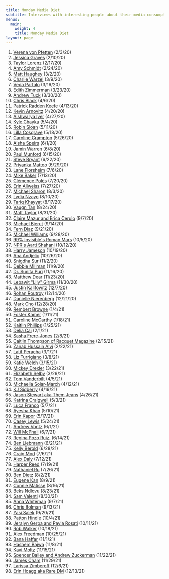 ```yaml
---
title: Monday Media Diet
subtitle: Interviews with interesting people about their media consumption
menus:
  main:
    weight: 4
    title: Monday Media Diet
layout: page
---
```


1. [Verena von Pfetten](https://whyisthisinteresting.substack.com/p/why-is-this-interesting-the-monday) (2/3/20)
1. [Jessica Graves](https://whyisthisinteresting.substack.com/p/why-is-this-interesting-the-monday-5ad) (2/10/20)
1. [Taylor Lorenz](https://whyisthisinteresting.substack.com/p/why-is-this-interesting-the-monday-e36) (2/17/20)
1. [Amy Schmidt](https://whyisthisinteresting.substack.com/p/why-is-this-interesting-the-monday-5bf?token=eyJ1c2VyX2lkIjoxMTYzMDEsInBvc3RfaWQiOjI4ODg2OSwiXyI6IjhmSC91IiwiaWF0IjoxNTgyNTQ2MDEwLCJleHAiOjE1ODI1NDk2MTAsImlzcyI6InB1Yi03MDAwIiwic3ViIjoicG9zdC1yZWFjdGlvbiJ9.A-N4AV9QyR2UAMsLFSDeEAXGOMBlQwU0uyrnAp3K864) (2/24/20)
1. [Matt Haughey](https://whyisthisinteresting.substack.com/p/why-is-this-interesting-the-monday-bc2) (3/2/20)
1. [Charlie Warzel](https://whyisthisinteresting.substack.com/p/why-is-this-interesting-the-monday-0f5) (3/9/20)
1. [Veda Partalo](https://whyisthisinteresting.substack.com/p/why-is-this-interesting-the-monday-a84) (3/16/20)
1. [Edith Zimmerman](https://whyisthisinteresting.substack.com/p/why-is-this-interesting-the-monday-303) (3/23/20)
1. [Andrew Tuck](https://whyisthisinteresting.substack.com/p/why-is-this-interesting-the-monday-5b1) (3/30/20)
1. [Chris Black](https://whyisthisinteresting.substack.com/p/why-is-this-interesting-the-monday-f23) (4/6/20)
1. [Patrick Radden Keefe](https://whyisthisinteresting.substack.com/p/why-is-this-interesting-the-monday-b05) (4/13/20)
1. [Kevin Arnovitz](https://whyisthisinteresting.substack.com/p/why-is-this-interesting-the-monday-186) (4/20/20)
1. [Aishwarya Iyer](https://whyisthisinteresting.substack.com/p/why-is-this-interesting-the-monday-741) (4/27/20)
1. [Kyle Chayka](https://whyisthisinteresting.substack.com/p/why-is-this-interesting-the-monday-6bc) (5/4/20)
1. [Robin Sloan](https://whyisthisinteresting.substack.com/p/why-is-this-interesting-the-monday-9e0) (5/11/20)
1. [Lilla Cosgrave](https://whyisthisinteresting.substack.com/p/why-is-this-interesting-the-monday-d82?token=eyJ1c2VyX2lkIjoxMTYzMDEsInBvc3RfaWQiOjQ2NDUwMSwiXyI6IjhmSC91IiwiaWF0IjoxNTg5Nzk4ODU1LCJleHAiOjE1ODk4MDI0NTUsImlzcyI6InB1Yi03MDAwIiwic3ViIjoicG9zdC1yZWFjdGlvbiJ9.5Z38BWfacN4DE31uzGGrMDBEWhz4gsD9RoZlGcqSDhM) (5/18/20)
1. [Caroline Crampton](https://whyisthisinteresting.substack.com/p/why-is-this-interesting-the-tuesday) (5/26/20)
1. [Aisha Speirs](https://whyisthisinteresting.substack.com/p/why-is-this-interesting-the-monday-154) (6/1/20)
1. [Jamin Warren](https://whyisthisinteresting.substack.com/p/why-is-this-interesting-the-monday-dab) (6/8/20)
1. [Paul Munford](https://whyisthisinteresting.substack.com/p/why-is-this-interesting-the-monday-1c7) (6/15/20)
1. [Steve Bryant](https://whyisthisinteresting.substack.com/p/why-is-this-interesting-the-monday-7b9) (6/22/20)
1. [Priyanka Mattoo](https://whyisthisinteresting.substack.com/p/why-is-this-interesting-the-monday-91f) (6/29/20)
1. [Lane Florsheim](https://whyisthisinteresting.substack.com/p/why-is-this-interesting-the-monday-7a9) (7/6/20)
1. [Mike Baker](https://whyisthisinteresting.substack.com/p/why-is-this-interesting-the-monday-993) (7/13/20)
1. [Clémence Polès](https://whyisthisinteresting.substack.com/p/why-is-this-interesting-the-monday-e37) (7/20/20)
1. [Erin Allweiss](https://whyisthisinteresting.substack.com/p/why-is-this-interesting-the-monday-a1e) (7/27/20)
1. [Michael Sharon](https://whyisthisinteresting.substack.com/p/why-is-this-interesting-the-monday-eb8) (8/3/20)
1. [Lydia Nzayo](https://whyisthisinteresting.substack.com/p/why-is-this-interesting-the-monday-9b6) (8/10/20)
1. [Tariq Khayyat](https://whyisthisinteresting.substack.com/p/why-is-this-interesting-the-monday-225) (8/17/20)
1. [Vaugn Tan](https://whyisthisinteresting.substack.com/p/why-is-this-interesting-the-monday-9d9) (8/24/20)
1. [Matt Taylor](https://whyisthisinteresting.substack.com/p/why-is-this-interesting-the-monday-4c4) (8/31/20)
1. [Claire Mazur and Erica Cerulo](https://whyisthisinteresting.substack.com/p/why-is-this-interesting-the-monday-34c) (9/7/20)
1. [Michael Bierut](https://whyisthisinteresting.substack.com/p/why-is-this-interesting-the-monday-5b6) (9/14/20)
1. [Fern Diaz](https://whyisthisinteresting.substack.com/p/why-is-this-interesting-the-monday-fbf) (9/21/20)
1. [Michael Williams](https://whyisthisinteresting.substack.com/p/why-is-this-interesting-the-monday-7ca) (9/28/20)
1. [99% Invisible's Roman Mars](https://whyisthisinteresting.substack.com/p/why-is-this-interesting-the-monday-c3a) (10/5/20)
1. [NPR's Aarti Shahani](https://whyisthisinteresting.substack.com/p/why-is-this-interesting-the-monday-b40) (10/12/20)
1. [Harry Jameson](https://whyisthisinteresting.substack.com/p/why-is-this-interesting-the-monday-25b) (10/19/20)
1. [Ana Andjelic](https://whyisthisinteresting.substack.com/p/why-is-this-interesting-the-monday-ead) (10/26/20)
1. [Snigdha Sur](https://whyisthisinteresting.substack.com/p/why-is-this-interesting-the-monday-59a) (11/2/20)
1. [Debbie Millman](https://whyisthisinteresting.substack.com/p/why-is-this-interesting-the-monday-530) (11/9/20)
1. [Dr. Sunita Puri](https://whyisthisinteresting.substack.com/p/why-is-this-interesting-the-monday-094) (11/16/20)
1. [Matthew Dear](https://whyisthisinteresting.substack.com/p/why-is-this-interesting-the-monday-b95) (11/23/20)
1. [Lebawit "Lily" Girma](https://whyisthisinteresting.substack.com/p/why-is-this-interesting-the-monday-0ad) (11/30/20)
1. [Justin Kalifowitz](https://whyisthisinteresting.substack.com/p/why-is-this-interesting-the-monday-6fb) (12/7/20)
1. [Rohan Routroy](https://whyisthisinteresting.substack.com/p/why-is-this-interesting-the-monday-bb6) (12/14/20)
1. [Danielle Nierenberg](https://whyisthisinteresting.substack.com/p/why-is-this-interesting-the-monday-16e) (12/21/20)
1. [Mark Cho](https://whyisthisinteresting.substack.com/p/why-is-this-interesting-the-monday-54e) (12/28/20)
1. [Rembert Browne](https://whyisthisinteresting.substack.com/p/why-is-this-interesting-the-monday-873) (1/4/21)
1. [Foster Kamer](https://whyisthisinteresting.substack.com/p/why-is-this-interesting-the-monday-ff2) (1/11/21)
1. [Caroline McCarthy](https://whyisthisinteresting.substack.com/p/why-is-this-interesting-the-monday-805) (1/18/21)
1. [Kaitlin Phillips](https://whyisthisinteresting.substack.com/p/why-is-this-interesting-the-monday-df7) (1/25/21)
1. [Delia Cai](https://whyisthisinteresting.substack.com/p/why-is-this-interesting-the-monday-0c0) (2/1/21)
1. [Sasha Frere-Jones](https://whyisthisinteresting.substack.com/p/why-is-this-interesting-the-monday-2be) (2/8/21)
1. [Caitlin Thompson of Racquet Magazine](https://whyisthisinteresting.substack.com/p/the-monday-media-diet-with-caitlin) (2/15/21)
1. [Zanab Hussain Alvi](https://whyisthisinteresting.substack.com/p/the-monday-media-diet-with-zanab) (2/22/21)
1. [Latif Peracha](https://whyisthisinteresting.substack.com/p/the-monday-media-diet-with-latif) (3/1/21)
1. [Liz Turrigiano](https://whyisthisinteresting.substack.com/p/the-monday-media-diet-with-liz-turrigiano) (3/8/21)
1. [Katie Welch](https://whyisthisinteresting.substack.com/p/the-monday-media-diet-with-katie) (3/15/21)
1. [Mickey Drexler](https://whyisthisinteresting.substack.com/p/the-monday-media-diet-with-mickey) (3/22/21)
1. [Elizabeth Selby](https://whyisthisinteresting.substack.com/p/the-monday-media-diet-with-elizabeth) (3/29/21)
1. [Tom Vanderbilt](https://whyisthisinteresting.substack.com/p/the-monday-media-diet-with-tom-vanderbilt) (4/5/21)
1. [Michaella Solar-March](https://whyisthisinteresting.substack.com/p/the-monday-media-diet-with-michaella) (4/12/21)
1. [KJ Sidberry](https://whyisthisinteresting.substack.com/p/the-monday-media-diet-with-kj-sidberry) (4/19/21)
1. [Jason Stewart aka Them Jeans](https://whyisthisinteresting.substack.com/p/the-monday-media-diet-with-jason) (4/26/21)
1. [Katrina Craigwell](https://whyisthisinteresting.substack.com/p/the-monday-media-diet-with-katrina) (5/3/21)
1. [Luca Franco](https://whyisthisinteresting.substack.com/p/the-friday-interview-with-luca-franco) (5/7/21)
1. [Ayesha Khan](https://whyisthisinteresting.substack.com/p/the-monday-media-diet-with-ayesha) (5/10/21)
1. [Erin Kapor](https://whyisthisinteresting.substack.com/p/the-monday-media-diet-with-erin-kapor) (5/17/21)
1. [Casey Lewis](https://whyisthisinteresting.substack.com/p/the-monday-media-diet-with-casey) (5/24/21)
1. [Andrew Vontz](https://whyisthisinteresting.substack.com/p/the-tuesday-media-diet-with-andrew) (6/1/21)
1. [Will McPhail](https://whyisthisinteresting.substack.com/p/the-monday-media-diet-with-will-mcphail) (6/7/21)
1. [Regina Pozo Ruiz ](https://whyisthisinteresting.substack.com/p/the-monday-media-diet-with-regina) (6/14/21)
1. [Ben Liebmann](https://whyisthisinteresting.substack.com/p/the-monday-media-diet-with-ben-liebmann) (6/21/21)
1. [Kelly Berold](https://whyisthisinteresting.substack.com/p/the-monday-media-diet-with-kelly) (6/28/21)
1. [Craig Mod](https://whyisthisinteresting.substack.com/p/the-tuesday-media-diet-with-craig) (7/6/21)
1. [Alex Daly](https://whyisthisinteresting.substack.com/p/the-monday-media-diet-with-alex-daly) (7/12/21)
1. [Harper Reed](https://whyisthisinteresting.substack.com/p/the-monday-media-diet-with-harper) (7/19/21)
1. [Nathaniel Ru](https://whyisthisinteresting.substack.com/p/the-monday-media-diet-with-nathaniel) (7/26/21)
1. [Ben Dietz](https://whyisthisinteresting.substack.com/p/the-monday-media-diet-with-ben-dietz) (8/2/21)
1. [Eugene Kan](https://whyisthisinteresting.substack.com/p/the-monday-media-diet-with-eugene) (8/9/21)
1. [Connie Matisse](https://whyisthisinteresting.substack.com/p/the-monday-media-diet-with-connie) (8/16/21)
1. [Beks Ndlovu](https://whyisthisinteresting.substack.com/p/the-monday-media-diet-with-beks-ndlovu) (8/23/21)
1. [Sam Valenti](https://whyisthisinteresting.substack.com/p/the-monday-media-diet-with-sam-valenti) (8/30/21)
1. [Anna Whiteman](https://whyisthisinteresting.substack.com/p/the-monday-media-diet-with-anna-whiteman) (9/7/21)
1. [Chris Bolman](https://whyisthisinteresting.substack.com/p/the-monday-media-diet-with-chris) (9/13/21)
1. [Yasi Salek](https://whyisthisinteresting.substack.com/p/the-monday-media-diet-with-yasi-salek) (9/20/21)
1. [Patton Hindle](https://whyisthisinteresting.substack.com/p/the-monday-media-diet-with-patton) (10/4/21)
1. [Jeralyn Gerba and Pavia Rosati](https://whyisthisinteresting.substack.com/p/the-monday-media-diet-with-jeralyn) (10/11/21)
1. [Rob Walker](https://whyisthisinteresting.substack.com/p/the-monday-media-diet-with-rob-walker-dce) (10/18/21)
1. [Alex Freedman](https://whyisthisinteresting.substack.com/p/the-monday-media-diet-with-alex) (10/25/21)
1. [Bana Haffar](https://whyisthisinteresting.substack.com/p/the-monday-media-diet-with-bana-haffar) (11/1/21)
1. [Hashem Bajwa](https://whyisthisinteresting.substack.com/p/the-monday-media-diet-with-hashem) (11/8/21)
1. [Kavi Moltz](https://whyisthisinteresting.substack.com/p/the-monday-media-diet-with-kavi-moltz) (11/15/21)
1. [Spencer Bailey and Andrew Zuckerman](https://whyisthisinteresting.substack.com/p/the-monday-media-diet-with-spencer) (11/22/21)
1. [James Cham](https://whyisthisinteresting.substack.com/p/the-monday-media-diet-with-james) (11/29/21)
1. [Larissa Zimberoff](https://whyisthisinteresting.substack.com/p/the-monday-media-diet-with-larissa) (12/6/21)
1. [Erin Hoagg aka Rare DM](https://whyisthisinteresting.substack.com/p/the-monday-media-diet-with-erin-hoagg) (12/13/21)
